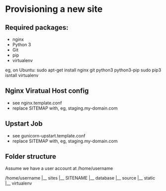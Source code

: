 Provisioning a new site
======================

## Required packages:

* nginx
* Python 3
* Git
* pip
* virtualenv

eg, on Ubuntu:
	sudo apt-get install nginx git python3 python3-pip
	sudo pip3 isntall virtualenv

## Nginx Viratual Host config

* see nginx.template.conf
* replace SITEMAP with, eg, staging.my-domain.com

## Upstart Job

* see gunicorn-upstart.template.conf
* replace SITEMAP with, eg, staging.my-domain.com

## Folder structure
Assume we have a user account at /home/username

/home/username
|__ sites
	|__ SITENAME
		|__ database
		|__ source
		|__ static
		|__ virtualenv


